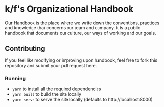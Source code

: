 #  k/f's Organizational Handbook

Our Handbook is the place where we write down the conventions, practices and knowledge that concerns our team and company. It is a public handbook that documents our culture, our ways of working and our goals.

## Contributing

If you feel like modifying or improving upon handbook, feel free to fork this repository and submit your pull request here.

### Running

- `yarn` to install all the required dependencies
- `yarn build` to build the site locally
- `yarn serve` to serve the site locally (defaults to http://localhost:8000)

